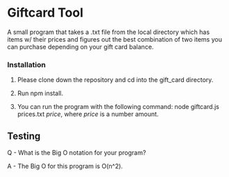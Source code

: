 # Giftcard Tool

A small program that takes a .txt file from the local directory which has items w/ their prices and figures out the best combination of two items you can purchase depending on your gift card balance.

### Installation

1. Please clone down the repository and cd into the gift_card directory. 

2. Run npm install.

3. You can run the program with the following command: node giftcard.js prices.txt *price*, where *price* is a number amount.

## Testing



Q - What is the Big O notation for your program?

A - The Big O for this program is O(n^2). 
